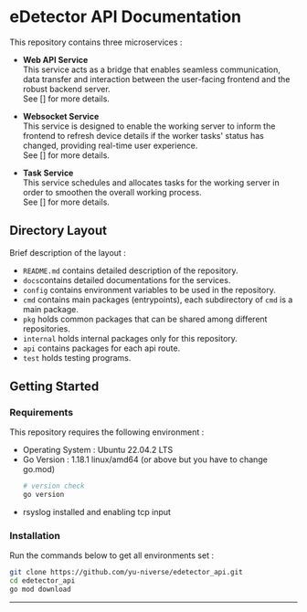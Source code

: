 # eDetector API Documentation
This repository contains three microservices : 

- **Web API Service**<br />
This service acts as a bridge that enables seamless communication, data transfer and interaction between the user-facing frontend and the robust backend server. <br />See [] for more details.

- **Websocket Service**<br />
This service is designed to enable the working server to inform the frontend to refresh device details if the worker tasks' status has changed, providing real-time user experience. <br />See [] for more details.

- **Task Service**<br />
This service schedules and allocates tasks for the working server in order to smoothen the overall working process. <br />See [] for more details.

## Directory Layout

Brief description of the layout :

* `README.md` contains detailed description of the repository.
* `docs`contains detailed documentations for the services.
* `config` contains environment variables to be used in the repository.
* `cmd` contains main packages (entrypoints), each subdirectory of `cmd` is a main package.
* `pkg` holds common packages that can be shared among different repositories.
* `internal` holds internal packages only for this repository.
* `api` contains packages for each api route.
* `test` holds testing programs.

## Getting Started
### Requirements
This repository requires the following environment : 
- Operating System : Ubuntu 22.04.2 LTS
- Go Version : 1.18.1 linux/amd64 (or above but you have to change go.mod)
    ```bash
    # version check
    go version
    ```
- rsyslog installed and enabling tcp input

### Installation
Run the commands below to get all environments set : 
```bash
git clone https://github.com/yu-niverse/edetector_api.git
cd edetector_api
go mod download
```

---

